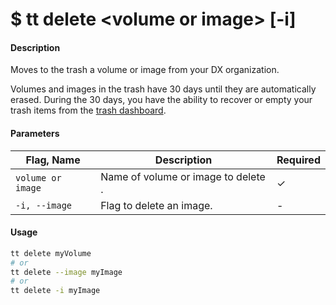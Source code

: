 <h1 class="title">$ tt delete &lt;volume or image&gt; [-i]</h1>

#### Description
Moves to the trash a volume or image from your DX organization.

Volumes and images in the trash have 30 days until they are automatically erased. During the 30 days, you have the ability to recover or empty your trash items from the [trash dashboard](https://dx.tenzar.com/trash).  

#### Parameters
| Flag, Name | Description | Required |
|---------|-------------|-------------|
| `volume or image`  | Name of volume or image to delete	.	     |  ✓ |
| `-i, --image`  | Flag to delete an image.	     |  - |

#### Usage
```bash
tt delete myVolume
# or
tt delete --image myImage
# or
tt delete -i myImage
```
